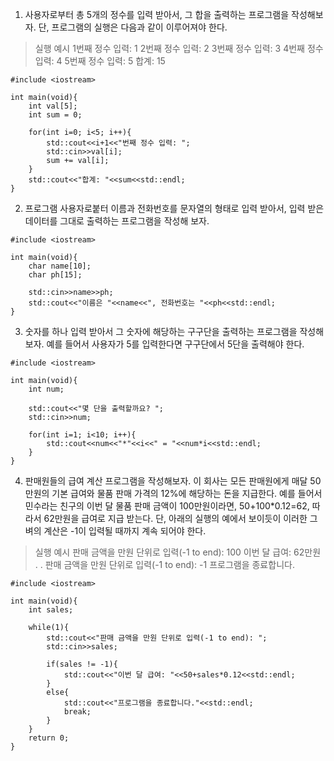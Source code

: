 1. 사용자로부터 총 5개의 정수를 입력 받아서, 그 합을 출력하는 프로그램을 작성해보자. 단, 프로그램의 실행은 다음과 같이 이루어져야 한다.
>실행 예시
1번째 정수 입력: 1
2번째 정수 입력: 2
3번째 정수 입력: 3
4번째 정수 입력: 4
5번째 정수 입력: 5
합계: 15

```
#include <iostream>

int main(void){
    int val[5];
    int sum = 0;
    
    for(int i=0; i<5; i++){
        std::cout<<i+1<<"번째 정수 입력: ";
        std::cin>>val[i];
        sum += val[i];
    }
    std::cout<<"합계: "<<sum<<std::endl;
}
```

2. 프로그램 사용자로붙터 이름과 전화번호를 문자열의 형태로 입력 받아서, 입력 받은 데이터를 그대로 출력하는 프로그램을 작성해 보자.
```
#include <iostream>

int main(void){
    char name[10];
    char ph[15];
    
    std::cin>>name>>ph;
    std::cout<<"이름은 "<<name<<", 전화번호는 "<<ph<<std::endl;
}
```
3. 숫자를 하나 입력 받아서 그 숫자에 해당하는 구구단을 출력하는 프로그램을 작성해 보자. 예를 들어서 사용자가 5를 입력한다면 구구단에서 5단을 출력해야 한다.
```
#include <iostream>

int main(void){
    int num;

    std::cout<<"몇 단을 출력할까요? ";
    std::cin>>num;
    
    for(int i=1; i<10; i++){
        std::cout<<num<<"*"<<i<<" = "<<num*i<<std::endl;
    }
}
```

4. 판매원들의 급여 계산 프로그램을 작성해보자. 이 회사는 모든 판매원에게 매달 50만원의 기본 급여와 물품 판매 가격의 12%에 해당하는 돈을 지급한다.
예를 들어서 민수라는 친구의 이번 달 물품 판매 금액이 100만원이라면, 50+100*0.12=62, 따라서 62만원을 급여로 지급 받는다. 
단, 아래의 실행의 예에서 보이듯이 이러한 그벼의 계산은 -1이 입력될 때까지 계속 되어야 한다.
>실행 예시
판매 금액을 만원 단위로 입력(-1 to end): 100
이번 달 급여: 62만원
.
.
판매 금액을 만원 단위로 입력(-1 to end): -1
프로그램을 종료합니다.

```
#include <iostream>

int main(void){
    int sales;

    while(1){
        std::cout<<"판매 금액을 만원 단위로 입력(-1 to end): ";
        std::cin>>sales;

        if(sales != -1){
            std::cout<<"이번 달 급여: "<<50+sales*0.12<<std::endl;
        }
        else{
            std::cout<<"프로그램을 종료합니다."<<std::endl;
            break;
        }
    }
    return 0;
}
```